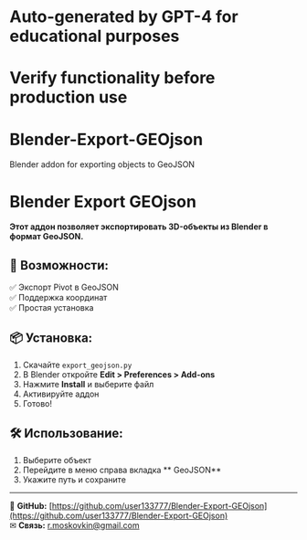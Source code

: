 # Auto-generated by GPT-4 for educational purposes
# Verify functionality before production use

# Blender-Export-GEOjson
 Blender addon for exporting objects to GeoJSON

# Blender Export GEOjson  
**Этот аддон позволяет экспортировать 3D-объекты из Blender в формат GeoJSON.**  

## 🚀 Возможности:  
✅ Экспорт Pivot в GeoJSON  
✅ Поддержка координат  
✅ Простая установка  

## 📦 Установка:  
1. Скачайте `export_geojson.py`  
2. В Blender откройте **Edit > Preferences > Add-ons**  
3. Нажмите **Install** и выберите файл  
4. Активируйте аддон  
5. Готово!  

## 🛠 Использование:  
1. Выберите объект  
2. Перейдите в меню справа вкладка ** GeoJSON**  
3. Укажите путь и сохраните  

---
🔗 **GitHub:** [https://github.com/user133777/Blender-Export-GEOjson](https://github.com/user133777/Blender-Export-GEOjson)  
✉ **Связь:** r.moskovkin@gmail.com  
